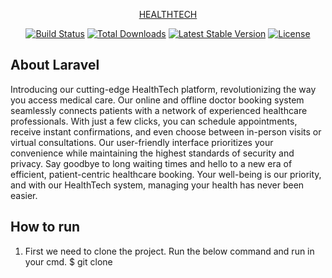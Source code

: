 <p align="center"><a href="https://laravel.com" target="_blank">HEALTHTECH</p>

<p align="center">
<a href="https://travis-ci.org/laravel/framework"><img src="https://travis-ci.org/laravel/framework.svg" alt="Build Status"></a>
<a href="https://packagist.org/packages/laravel/framework"><img src="https://img.shields.io/packagist/dt/laravel/framework" alt="Total Downloads"></a>
<a href="https://packagist.org/packages/laravel/framework"><img src="https://img.shields.io/packagist/v/laravel/framework" alt="Latest Stable Version"></a>
<a href="https://packagist.org/packages/laravel/framework"><img src="https://img.shields.io/packagist/l/laravel/framework" alt="License"></a>
</p>

## About Laravel

Introducing our cutting-edge HealthTech platform, revolutionizing the way you access medical care. Our online and offline doctor booking system seamlessly connects patients with a network of experienced healthcare professionals. With just a few clicks, you can schedule appointments, receive instant confirmations, and even choose between in-person visits or virtual consultations. Our user-friendly interface prioritizes your convenience while maintaining the highest standards of security and privacy. Say goodbye to long waiting times and hello to a new era of efficient, patient-centric healthcare booking. Your well-being is our priority, and with our HealthTech system, managing your health has never been easier.


## How to run

1. First we need to clone the project. Run the below command and run in your cmd.
   $ git clone 
